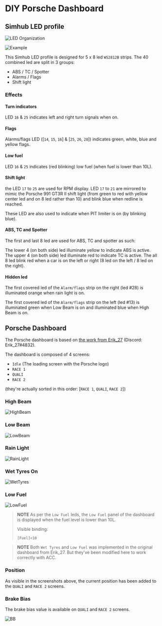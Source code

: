 # DIY Porsche Dashboard

## Simhub LED profile

![LED Organization](images/leds_organization.png)

![Example](images/example.png)

This Simhub LED profile is designed for 5 x 8 led `WS2812B` strips.
The 40 combined led are split in 3 groups:

* ABS / TC / Spotter
* Alarms / Flags
* Shift light

### Effects

#### Turn indicators

LED `16` & `25` indicates left and right turn signals when on.

#### Flags

Alarms/flags LED ([`14`, `15`, `16`] & [`25`, `26`, `28`]) indicates green, white, blue and
yellow flags.

#### Low fuel

LED `16` & `25` indicates (red blinking) low fuel (when fuel is lower than 10L).

#### Shift light

the LED `17` to `25` are used for RPM display. LED `17` to `21` are mirrored to mimic
the Porsche 991 GT3R II shift light (from green to red with yellow center led
and on 8 led rather than 10) and blink blue when redline is reached.

These LED are also used to indicate when PIT limiter is on (by blinking blue).

#### ABS, TC and Spotter

The first and last 8 led are used for ABS, TC and spotter as such:

The lower 4 (on both side) led illuminate yellow to indicate ABS is active.
The upper 4 (on both side) led illuminate red to indicate TC is active.
The all 8 led blink red when a car is on the left or right (8 led on the left / 
8 led on the right).

#### Hidden led

The first covered led of the `Alarm/flags` strip on the right (led #28) is
illuminated orange when rain light is on.

The first covered led of the `Alarm/flags` strip on the left (led #13) is
illuminated green when Low Beam is on and illuminated blue when High Beam is on.

## Porsche Dashboard

The Porsche dashboard is based on [the work from Erik_27](https://www.racedepartment.com/downloads/porsche-911-gt3-r-dashboard.43175/) (Discord: Erik_27#4832).

The dashboard is composed of 4 screens:

- `Idle` (The loading screen with the Porsche logo)
- `RACE 1`
- `QUALI`
- `RACE 2`

(they're actually sorted in this order: [`RACE 1`, `QUALI`, `RACE 2`])

### High Beam

![HighBeam](images/dash_porsche_high_beam.PNG)

### Low Beam

![LowBeam](images/dash_porsche_low_beam.PNG)

### Rain Light

![RainLight](images/Rainlight.PNG)

### Wet Tyres On

![WetTyres](images/WetTyres.PNG)

### Low Fuel

![LowFuel](images/LowFuel.PNG)

> **NOTE**
> As per the `Low Fuel` leds, the `Low Fuel` panel of the dashboard is displayed when the fuel level is lower than 10L.
> 
> Visible binding:
> ```
> [Fuel]<10
> ```

> **NOTE**
> Both `Wet Tyres` and `Low Fuel` was implemented in the original dashboard from Erik_27. But they've been modified here to work correctly with ACC.

### Position

As visible in the screenshots above, the current position has been added to the `QUALI` and `RACE 2` screens.

### Brake Bias

The brake bias value is available on `QUALI` and `RACE 2` screens.

![BB](images/BB.PNG)
